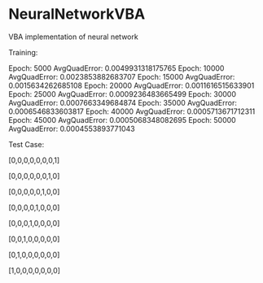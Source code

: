 # NeuralNetworkVBA
VBA implementation of neural network


Training:

Epoch: 5000 AvgQuadError: 0.0049931318175765
Epoch: 10000 AvgQuadError: 0.0023853882683707
Epoch: 15000 AvgQuadError: 0.0015634262685108
Epoch: 20000 AvgQuadError: 0.0011616515633901
Epoch: 25000 AvgQuadError: 0.0009236483665499
Epoch: 30000 AvgQuadError: 0.0007663349684874
Epoch: 35000 AvgQuadError: 0.0006546833603817
Epoch: 40000 AvgQuadError: 0.0005713671712311
Epoch: 45000 AvgQuadError: 0.0005068348082695
Epoch: 50000 AvgQuadError: 0.0004553893771043

Test Case:

[0,0,0,0,0,0,0,1]

[0,0,0,0,0,0,1,0]

[0,0,0,0,0,1,0,0]

[0,0,0,0,1,0,0,0]

[0,0,0,1,0,0,0,0]

[0,0,1,0,0,0,0,0]

[0,1,0,0,0,0,0,0]

[1,0,0,0,0,0,0,0]
